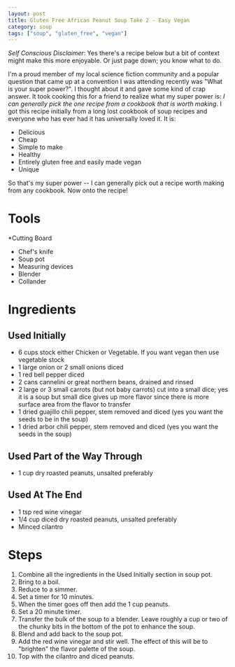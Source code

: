 ```yaml
---
layout: post
title: Gluten Free African Peanut Soup Take 2 - Easy Vegan
category: soup
tags: ["soup", "gluten_free", "vegan"]
---
```

*Self Conscious Disclaimer*: Yes there's a recipe below but a bit of context might make this more enjoyable.  Or just page down; you know what to do.

I'm a proud member of my local science fiction community and a popular question that came up at a convention I was attending recently was "What is your super power?".  I thought about it and gave some kind of crap answer.  It took cooking this for a friend to realize what my super power is: *I can generally pick the one recipe from a cookbook that is worth making*.  I got this recipe initially from a long lost cookbook of soup recipes and everyone who has ever had it has universally loved it.  It is:

 * Delicious
 * Cheap
 * Simple to make
 * Healthy
 * Entirely gluten free and easily made vegan
 * Unique

So that's my super power -- I can generally pick out a recipe worth making from any cookbook.  Now onto the recipe!

# Tools
*Cutting Board
 * Chef's knife
 * Soup pot
 * Measuring devices
 * Blender 
 * Collander

# Ingredients
## Used Initially
* 6 cups stock either Chicken or Vegetable.  If you want vegan then use vegetable stock
* 1 large onion or 2 small onions diced
* 1 red bell pepper diced
* 2 cans cannelini or great northern beans, drained and rinsed 
* 2 large or 3 small carrots (but not baby carrots) cut into a small dice; yes it is a soup but small dice gives up more flavor since there is more surface area from the flavor to transfer
 * 1 dried guajillo chili pepper, stem removed and diced (yes you want the seeds to be in the soup)
 * 1 dried arbor chili pepper, stem removed and diced (yes you want the seeds in the soup)
## Used Part of the Way Through
* 1 cup dry roasted peanuts, unsalted preferably
## Used At The End
* 1 tsp red wine vinegar
* 1/4 cup diced dry roasted peanuts, unsalted preferably
* Minced cilantro

# Steps

1.  Combine all the ingredients in the Used Initially section in soup pot.
2.  Bring to a boil.
3.  Reduce to a simmer.
4.  Set a timer for 10 minutes.
5.  When the timer goes off then add the 1 cup peanuts.
6.  Set a 20 minute timer.
7.  Transfer the bulk of the soup to a blender.  Leave roughly a cup or two of the chunky bits in the bottom of the pot to enhance the soup.
8. Blend and add back to the soup pot.
9.  Add the red wine vinegar and stir well.  The effect of this will be to "brighten" the flavor palette of the soup.  
10. Top with the cilantro and diced peanuts.

